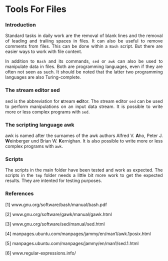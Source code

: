 # Tools For Files

### Introduction

<p align="justify">Standard tasks in daily work are the removal of blank lines and the removal of leading and trailing spaces in files. It can also be useful to remove comments from files. This can be done within a <code>Bash</code> script. But there are easier ways to work with file content.</p>

<p align="justify">In addition to <code>Bash</code> and its commands, <code>sed</code> or <code>awk</code> can also be used to manipulate data in files. Both are programming languages, even if they are often not seen as such. It should be noted that the latter two programming languages are also  Turing-complete.</p>

### The stream editor sed

<p align="justify">sed is the abbreviation for <b>s</b>tream <b>ed</b>itor. The stream editor <code>sed</code> can be used to perform manipulations on an input data stream. It is possible to write more or less complex programs with <code>sed</code>.</p>

### The scripting language awk

<p align="justify">awk is named after the surnames of the awk authors Alfred V. <b>A</b>ho, Peter J. <b>W</b>einberger und Brian W. <b>K</b>ernighan. It is also possible to write more or less complex programs with <code>awk</code>.</p>

### Scripts

<p align="justify">The scripts in the main folder have been tested and work as expected. The scripts in the <code>tmp</code> folder needs a little bit more work to get the expected results. They are intented for testing purposes.</p>

### References

[1] www&#8203;.gnu.org/software/bash/manual/bash.pdf

[2] www&#8203;.gnu.org/software/gawk/manual/gawk.html

[3] www&#8203;.gnu.org/software/sed/manual/sed.html

[4] manpages.ubuntu.com/manpages/jammy/en/man1/awk.1posix.html

[5] manpages.ubuntu.com/manpages/jammy/en/man1/sed.1.html

[6] www&#8203;.regular-expressions.info/



